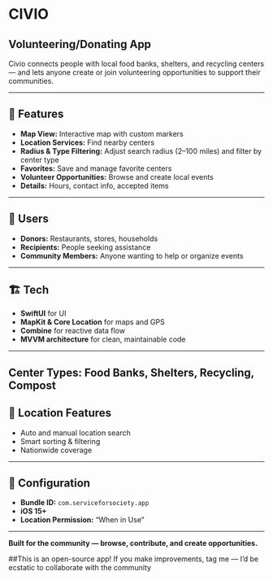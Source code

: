 # CIVIO
## Volunteering/Donating App

Civio connects people with local food banks, shelters, and recycling centers — and lets anyone create or join volunteering opportunities to support their communities.  

---

## 🌟 Features

- **Map View:** Interactive map with custom markers  
- **Location Services:** Find nearby centers  
- **Radius & Type Filtering:** Adjust search radius (2–100 miles) and filter by center type  
- **Favorites:** Save and manage favorite centers  
- **Volunteer Opportunities:** Browse and create local events  
- **Details:** Hours, contact info, accepted items  

---

## 🎯 Users

- **Donors:** Restaurants, stores, households  
- **Recipients:** People seeking assistance  
- **Community Members:** Anyone wanting to help or organize events  

---

## 🏗️ Tech

- **SwiftUI** for UI  
- **MapKit & Core Location** for maps and GPS  
- **Combine** for reactive data flow  
- **MVVM architecture** for clean, maintainable code  

---
**Center Types:** Food Banks, Shelters, Recycling, Compost  
---
## 📍 Location Features

- Auto and manual location search  
- Smart sorting & filtering  
- Nationwide coverage  

---

## 🔧 Configuration

- **Bundle ID:** `com.serviceforsociety.app`  
- **iOS 15+**  
- **Location Permission:** “When in Use”  

---

**Built for the community — browse, contribute, and create opportunities.**


##This is an open-source app! If you make improvements, tag me — I’d be ecstatic to collaborate with the community

